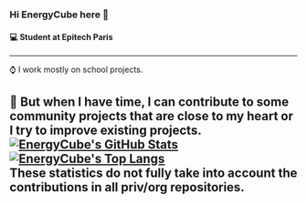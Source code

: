 ### Hi EnergyCube here 👋

#### 💻 Student at Epitech Paris
---

⌚ I work mostly on school projects.

🔧 But when I have time, I can contribute to some community projects that are close to my heart or I try to improve existing projects.
[![EnergyCube's GitHub Stats](https://github-readme-stats.vercel.app/api?username=EnergyCube&show_icons=true&hide_border=true&count_private=true&include_all_commits=true)](https://github.com/EnergyCube)
[![EnergyCube's Top Langs](https://github-readme-stats.vercel.app/api/top-langs/?username=EnergyCube&layout=compact&hide_border=true)](https://github.com/EnergyCube)\
These statistics do not fully take into account the contributions in all priv/org repositories.
---